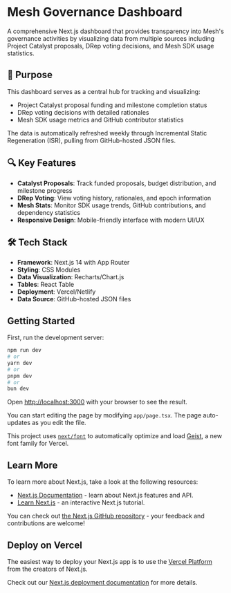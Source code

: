 # Mesh Governance Dashboard

A comprehensive Next.js dashboard that provides transparency into Mesh's governance activities by visualizing data from multiple sources including Project Catalyst proposals, DRep voting decisions, and Mesh SDK usage statistics.

## 🎯 Purpose

This dashboard serves as a central hub for tracking and visualizing:

- Project Catalyst proposal funding and milestone completion status
- DRep voting decisions with detailed rationales
- Mesh SDK usage metrics and GitHub contributor statistics

The data is automatically refreshed weekly through Incremental Static Regeneration (ISR), pulling from GitHub-hosted JSON files.

## 🔍 Key Features

- **Catalyst Proposals**: Track funded proposals, budget distribution, and milestone progress
- **DRep Voting**: View voting history, rationales, and epoch information
- **Mesh Stats**: Monitor SDK usage trends, GitHub contributions, and dependency statistics
- **Responsive Design**: Mobile-friendly interface with modern UI/UX

## 🛠️ Tech Stack

- **Framework**: Next.js 14 with App Router
- **Styling**: CSS Modules
- **Data Visualization**: Recharts/Chart.js
- **Tables**: React Table
- **Deployment**: Vercel/Netlify
- **Data Source**: GitHub-hosted JSON files

## Getting Started

First, run the development server:

```bash
npm run dev
# or
yarn dev
# or
pnpm dev
# or
bun dev
```

Open [http://localhost:3000](http://localhost:3000) with your browser to see the result.

You can start editing the page by modifying `app/page.tsx`. The page auto-updates as you edit the file.

This project uses [`next/font`](https://nextjs.org/docs/app/building-your-application/optimizing/fonts) to automatically optimize and load [Geist](https://vercel.com/font), a new font family for Vercel.

## Learn More

To learn more about Next.js, take a look at the following resources:

- [Next.js Documentation](https://nextjs.org/docs) - learn about Next.js features and API.
- [Learn Next.js](https://nextjs.org/learn) - an interactive Next.js tutorial.

You can check out [the Next.js GitHub repository](https://github.com/vercel/next.js) - your feedback and contributions are welcome!

## Deploy on Vercel

The easiest way to deploy your Next.js app is to use the [Vercel Platform](https://vercel.com/new?utm_medium=default-template&filter=next.js&utm_source=create-next-app&utm_campaign=create-next-app-readme) from the creators of Next.js.

Check out our [Next.js deployment documentation](https://nextjs.org/docs/app/building-your-application/deploying) for more details.

